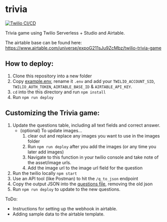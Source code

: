 # trivia
[![Twilio CI/CD](https://github.com/auman66/trivia/actions/workflows/main.yml/badge.svg)](https://github.com/auman66/trivia/actions/workflows/main.yml)

Trivia game using Twilio Serverless + Studio and Airtable. 

The airtable base can be found here: https://www.airtable.com/universe/expoG211sJu9ZcMbz/twilio-trivia-game

## How to deploy:
1. Clone this repository into a new folder
2. Copy [example.env](example.env), rename it `.env` and add your `TWILIO_ACCOUNT_SID`, `TWILIO_AUTH_TOKEN`, `AIRTABLE_BASE_ID` & `AIRTABLE_API_KEY`.
4. `cd` into the this directory and run `npm install`
5. Run `npm run deploy`

## Customizing the Trivia game:
1. Update the questions table, including all text fields and correct answer.
   - (optional) To update images... 
      1. clear out and replace any images you want to use in the images folder
      2. Run `npm run deploy` after you add the images (or any time you later add images)
      3. Navigate to this function in your twilio console and take note of the asset/image urls.
      4. Add the image url to the image url field for the question
2. Run the twilio locally `npm start`
3. Use an API tool (like Postman) to hit the `/q_to_json` endpoint
4. Copy the output JSON into the [questions file](/assets/questions.private.json), removing the old json
5. Run `npm run deploy` to update to the new questions.

ToDo: 
- Instructions for setting up the webhook in airtable.
- Adding sample data to the airtable template.
